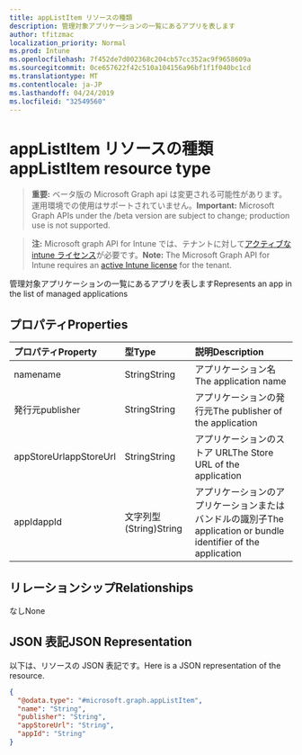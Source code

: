 ```yaml
---
title: appListItem リソースの種類
description: 管理対象アプリケーションの一覧にあるアプリを表します
author: tfitzmac
localization_priority: Normal
ms.prod: Intune
ms.openlocfilehash: 7f452de7d002368c204cb57cc352ac9f9658609a
ms.sourcegitcommit: 0ce657622f42c510a104156a96bf1f1f040bc1cd
ms.translationtype: MT
ms.contentlocale: ja-JP
ms.lasthandoff: 04/24/2019
ms.locfileid: "32549560"
---
```

# <a name="applistitem-resource-type"></a><span data-ttu-id="083a9-103">appListItem リソースの種類</span><span class="sxs-lookup"><span data-stu-id="083a9-103">appListItem resource type</span></span>

> <span data-ttu-id="083a9-104">**重要:** ベータ版の Microsoft Graph api は変更される可能性があります。運用環境での使用はサポートされていません。</span><span class="sxs-lookup"><span data-stu-id="083a9-104">**Important:** Microsoft Graph APIs under the /beta version are subject to change; production use is not supported.</span></span>

> <span data-ttu-id="083a9-105">**注:** Microsoft graph API for Intune では、テナントに対して[アクティブな intune ライセンス](https://go.microsoft.com/fwlink/?linkid=839381)が必要です。</span><span class="sxs-lookup"><span data-stu-id="083a9-105">**Note:** The Microsoft Graph API for Intune requires an [active Intune license](https://go.microsoft.com/fwlink/?linkid=839381) for the tenant.</span></span>

<span data-ttu-id="083a9-106">管理対象アプリケーションの一覧にあるアプリを表します</span><span class="sxs-lookup"><span data-stu-id="083a9-106">Represents an app in the list of managed applications</span></span>

## <a name="properties"></a><span data-ttu-id="083a9-107">プロパティ</span><span class="sxs-lookup"><span data-stu-id="083a9-107">Properties</span></span>
|<span data-ttu-id="083a9-108">プロパティ</span><span class="sxs-lookup"><span data-stu-id="083a9-108">Property</span></span>|<span data-ttu-id="083a9-109">型</span><span class="sxs-lookup"><span data-stu-id="083a9-109">Type</span></span>|<span data-ttu-id="083a9-110">説明</span><span class="sxs-lookup"><span data-stu-id="083a9-110">Description</span></span>|
|:---|:---|:---|
|<span data-ttu-id="083a9-111">name</span><span class="sxs-lookup"><span data-stu-id="083a9-111">name</span></span>|<span data-ttu-id="083a9-112">String</span><span class="sxs-lookup"><span data-stu-id="083a9-112">String</span></span>|<span data-ttu-id="083a9-113">アプリケーション名</span><span class="sxs-lookup"><span data-stu-id="083a9-113">The application name</span></span>|
|<span data-ttu-id="083a9-114">発行元</span><span class="sxs-lookup"><span data-stu-id="083a9-114">publisher</span></span>|<span data-ttu-id="083a9-115">String</span><span class="sxs-lookup"><span data-stu-id="083a9-115">String</span></span>|<span data-ttu-id="083a9-116">アプリケーションの発行元</span><span class="sxs-lookup"><span data-stu-id="083a9-116">The publisher of the application</span></span>|
|<span data-ttu-id="083a9-117">appStoreUrl</span><span class="sxs-lookup"><span data-stu-id="083a9-117">appStoreUrl</span></span>|<span data-ttu-id="083a9-118">String</span><span class="sxs-lookup"><span data-stu-id="083a9-118">String</span></span>|<span data-ttu-id="083a9-119">アプリケーションのストア URL</span><span class="sxs-lookup"><span data-stu-id="083a9-119">The Store URL of the application</span></span>|
|<span data-ttu-id="083a9-120">appId</span><span class="sxs-lookup"><span data-stu-id="083a9-120">appId</span></span>|<span data-ttu-id="083a9-121">文字列型 (String)</span><span class="sxs-lookup"><span data-stu-id="083a9-121">String</span></span>|<span data-ttu-id="083a9-122">アプリケーションのアプリケーションまたはバンドルの識別子</span><span class="sxs-lookup"><span data-stu-id="083a9-122">The application or bundle identifier of the application</span></span>|

## <a name="relationships"></a><span data-ttu-id="083a9-123">リレーションシップ</span><span class="sxs-lookup"><span data-stu-id="083a9-123">Relationships</span></span>
<span data-ttu-id="083a9-124">なし</span><span class="sxs-lookup"><span data-stu-id="083a9-124">None</span></span>

## <a name="json-representation"></a><span data-ttu-id="083a9-125">JSON 表記</span><span class="sxs-lookup"><span data-stu-id="083a9-125">JSON Representation</span></span>
<span data-ttu-id="083a9-126">以下は、リソースの JSON 表記です。</span><span class="sxs-lookup"><span data-stu-id="083a9-126">Here is a JSON representation of the resource.</span></span>
<!-- {
  "blockType": "resource",
  "@odata.type": "microsoft.graph.appListItem"
}
-->
``` json
{
  "@odata.type": "#microsoft.graph.appListItem",
  "name": "String",
  "publisher": "String",
  "appStoreUrl": "String",
  "appId": "String"
}
```





